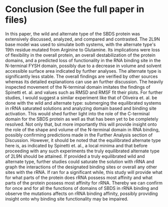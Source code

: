 # Conclusion (See the full paper in files)

In this paper, the wild and alternate type of the SBDS protein was
extensively discussed, analyzed, and compared and contrasted. The 2L9N
base model was used to simulate both systems, with the alternate type's
19th residue mutated from Arginine to Glutamine. Its implications were
loss of flexibility in the overall protein, an overall destabilization
of the protein domains, and a predicted loss of functionality in the RNA
binding site in the N-terminal FYSH domain, possibly due to a decrease
in volume and solvent accessible surface area indicated by further
analyses. The alternate type is significantly less stable. The overall
findings are verified by other sources whereas its detailed explanations
can use an further discussion. The heavily inspected movement of the
N-terminal domain imitates the findings of Spinetti et. al. and values
such as RMSD and RMSF fit their plots. For further studies, I would
suggest a similar experiment like that of Oliveira et. al. be done with
the wild and alternate type: submerging the equilibrated systems in rRNA
saturated solutions and analyzing domain based and binding site
activation. This would shed further light into the role of the
C-terminal domain for the SBDS protein as well as that has been yet to
be completely resolved. Not only that, but more importantly this will
provide insight onto the role of the shape and volume of the N-terminal
domain in RNA binding, possibly confirming predictions made in the
Further Analysis section of Discussion. However, it should be noted that
the equilibrated alternate type here is, as indicated by Spinetti et.
al., a local minima and that before proceeding with any such experiments
the truly equilibrated alternate type of 2L9N should be attained. If
provided a truly equilibrated wild and alternate type, further studies
could saturate the solution with rRNA and graph the interactions of the
designated binding sites or overall any other sites with the rRNA. If
ran for a significant while, this study will provide what for what parts
of the protein does rRNA possess most affinity and what parts of the
protein possess most affinity for rRNA. Thereby we can confirm for once
and for all the functions of domains of SBDS in rRNA binding and observe
the mutations affects on rRNA binding affinity, possibly providing
insight onto why binding site functionality may be impaired.
